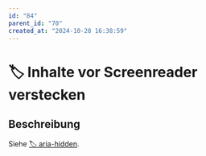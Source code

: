 ```yaml
---
id: "84"
parent_id: "70"
created_at: "2024-10-28 16:38:59"
---
```


# 🏷️ Inhalte vor Screenreader verstecken

## Beschreibung

Siehe [🏷️ aria-hidden](/de/tags/aria-hidden).